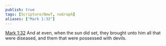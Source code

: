 ```yaml
---
publish: true
tags: [Scripture/NewT, noGraph]
aliases: ["Mark 1:32"]
---
```

[Mark 1:32](https://churchofjesuschrist.org/study/scriptures/nt/mark/1?lang=eng&id=p32#p32) And at even, when the sun did set, they brought unto him all that were diseased, and them that were possessed with devils.
